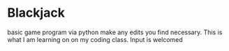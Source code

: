 # Blackjack
basic game program via python
make any edits you find necessary. This is what I am learning on on my coding class. 
Input is welcomed
